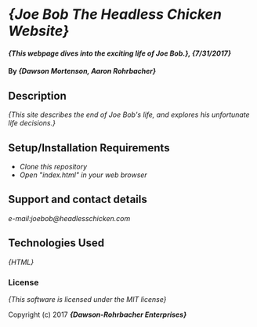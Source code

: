 # _{Joe Bob The Headless Chicken Website}_

#### _{This webpage dives into the exciting life of Joe Bob.}, {7/31/2017}_

#### By _**{Dawson Mortenson, Aaron Rohrbacher}**_

## Description

_{This site describes the end of Joe Bob's life, and explores his unfortunate life decisions.}_

## Setup/Installation Requirements

* _Clone this repository_
* _Open "index.html" in your web browser_

## Support and contact details

_e-mail:joebob@headlesschicken.com_

## Technologies Used

_{HTML}_

### License

*{This software is licensed under the MIT license}*

Copyright (c) 2017 **_{Dawson-Rohrbacher Enterprises}_**
